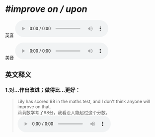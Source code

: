 # ***\#improve on / upon*** 
英音
<audio src="./media/improve upon1_AAC.aac" controls="controls"></audio>

美音
<audio src="./media/improve upon2_AAC.aac" controls="controls"></audio>



  

英文释义
---
### 1.**对…作出改进；做得比…更好：**  

 > Lily has scored 98 in the maths test, and I don't think anyone will improve on that.  
 > 莉莉数学考了98分，我看没人能超过这个分数。    
<audio src="./media/improve-4.aac" controls="controls"></audio>


